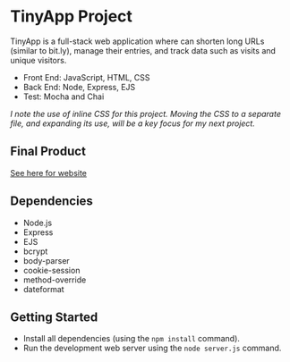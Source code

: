 # TinyApp Project

TinyApp is a full-stack web application where can shorten long URLs (similar to bit.ly), manage their entries, and track data such as visits and unique visitors.

- Front End: JavaScript, HTML, CSS
- Back End: Node, Express, EJS
- Test: Mocha and Chai

*I note the use of inline CSS for this project. Moving the CSS to a separate file, and expanding its use, will be a key focus for my next project.*

## Final Product

[See here for website](https://project-tinyapp.herokuapp.com/)

## Dependencies

- Node.js
- Express
- EJS
- bcrypt
- body-parser
- cookie-session
- method-override
- dateformat

## Getting Started

- Install all dependencies (using the `npm install` command).
- Run the development web server using the `node server.js` command.